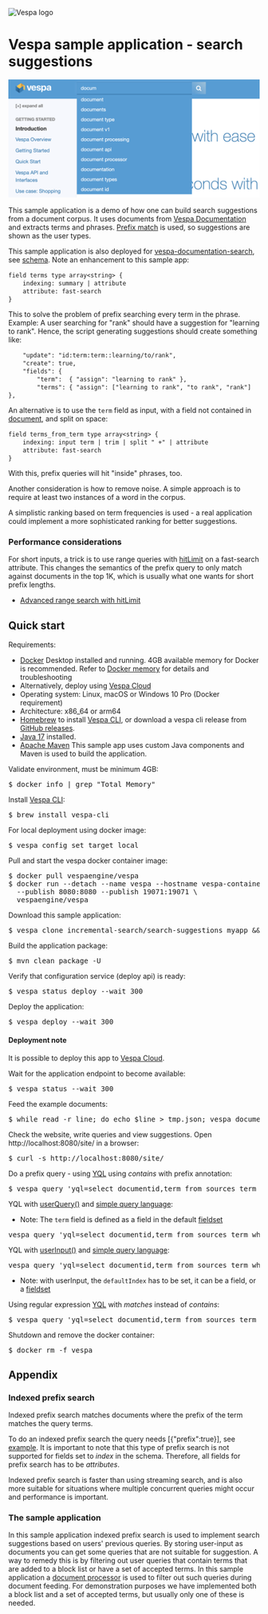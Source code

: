 <!-- Copyright Yahoo. Licensed under the terms of the Apache 2.0 license. See LICENSE in the project root. -->

![Vespa logo](https://vespa.ai/assets/vespa-logo-color.png)

# Vespa sample application - search suggestions

![search suggestion](img/suggestions.png)

This sample application is a demo of how one can build search suggestions from a document corpus.
It uses documents from [Vespa Documentation](https://github.com/vespa-engine/documentation)
and extracts terms and phrases.
[Prefix match](https://docs.vespa.ai/en/text-matching.html#prefix-match) is used,
so suggestions are shown as the user types.

<!-- ToDo check this after deploying new suggestions script - we might need to kill this app and point to new code -->
This sample application is also deployed for [vespa-documentation-search](https://github.com/vespa-cloud/vespa-documentation-search),
see [schema](https://github.com/vespa-cloud/vespa-documentation-search/blob/main/src/main/application/schemas/term.sd).
Note an enhancement to this sample app:

    field terms type array<string> {
        indexing: summary | attribute
        attribute: fast-search
    }

This to solve the problem of prefix searching every term in the phrase.
Example: A user searching for "rank" should have a suggestion for "learning to rank".
Hence, the script generating suggestions should create something like:

        "update": "id:term:term::learning/to/rank",
        "create": true,
        "fields": {
            "term":  { "assign": "learning to rank" },
            "terms": { "assign": ["learning to rank", "to rank", "rank"] },

An alternative is to use the `term` field as input, with a field not contained in [document](https://docs.vespa.ai/en/reference/schema-reference.html#document), and split on space:

    field terms_from_term type array<string> {
        indexing: input term | trim | split " +" | attribute
        attribute: fast-search
    }

With this, prefix queries will hit "inside" phrases, too.

Another consideration is how to remove noise.
A simple approach is to require at least two instances of a word in the corpus.

A simplistic ranking based on term frequencies is used -
a real application could implement a more sophisticated ranking for better suggestions.

### Performance considerations
For short inputs, a trick is to use range queries with 
[hitLimit](https://docs.vespa.ai/en/reference/query-language-reference.html#hitlimit) on a fast-search attribute. 
This changes the semantics of the prefix query to only match against documents in the top 1K,
which is usually what one wants for short prefix lengths.
* [Advanced range search with hitLimit](https://docs.vespa.ai/en/performance/practical-search-performance-guide.html#advanced-range-search-with-hitlimit)

## Quick start
Requirements:
* [Docker](https://www.docker.com/) Desktop installed and running. 4GB available memory for Docker is recommended.
  Refer to [Docker memory](https://docs.vespa.ai/en/operations/docker-containers.html#memory)
  for details and troubleshooting
* Alternatively, deploy using [Vespa Cloud](#deployment-note)
* Operating system: Linux, macOS or Windows 10 Pro (Docker requirement)
* Architecture: x86_64 or arm64 
* [Homebrew](https://brew.sh/) to install [Vespa CLI](https://docs.vespa.ai/en/vespa-cli.html), or download
  a vespa cli release from [GitHub releases](https://github.com/vespa-engine/vespa/releases).
* [Java 17](https://openjdk.org/projects/jdk/17/) installed.
* [Apache Maven](https://maven.apache.org/install.html) This sample app uses custom Java components and Maven is used
  to build the application.

Validate environment, must be minimum 4GB:
<pre>
$ docker info | grep "Total Memory"
</pre>

Install [Vespa CLI](https://docs.vespa.ai/en/vespa-cli.html):
<pre>
$ brew install vespa-cli
</pre>

For local deployment using docker image:
<pre data-test="exec">
$ vespa config set target local
</pre>

Pull and start the vespa docker container image:
<pre data-test="exec">
$ docker pull vespaengine/vespa
$ docker run --detach --name vespa --hostname vespa-container \
  --publish 8080:8080 --publish 19071:19071 \
  vespaengine/vespa
</pre>

Download this sample application:
<pre data-test="exec">
$ vespa clone incremental-search/search-suggestions myapp && cd myapp
</pre>

Build the application package:
<pre data-test="exec" data-test-expect="BUILD SUCCESS" data-test-timeout="300">
$ mvn clean package -U
</pre>

Verify that configuration service (deploy api) is ready:
<pre data-test="exec">
$ vespa status deploy --wait 300
</pre>

Deploy the application:
<pre data-test="exec" data-test-assert-contains="Success">
$ vespa deploy --wait 300
</pre>

#### Deployment note
It is possible to deploy this app to
[Vespa Cloud](https://cloud.vespa.ai/en/getting-started-java#deploy-sample-applications-java).

Wait for the application endpoint to become available:
<pre data-test="exec">
$ vespa status --wait 300
</pre>

Feed the example documents:
<!-- ToDo rewrite to using vespa feed -->
<pre data-test="exec">
$ while read -r line; do echo $line > tmp.json; vespa document tmp.json; done < example_feed.jsonl
</pre>

Check the website, write queries and view suggestions.
Open http://localhost:8080/site/ in a browser:
<pre data-test="exec" data-test-assert-contains="search suggestions">
$ curl -s http://localhost:8080/site/
</pre>


Do a prefix query -
using [YQL](https://docs.vespa.ai/en/query-language.html) using *contains* with prefix annotation:
<pre data-test="exec" data-test-assert-contains="id:term:term::streaming">
$ vespa query 'yql=select documentid,term from sources term where term contains ([{"prefix":true}]"stre");'
</pre>

YQL with [userQuery()](https://docs.vespa.ai/en/reference/query-language-reference.html#userquery) and
[simple query language](https://docs.vespa.ai/en/reference/simple-query-language-reference.html):
* Note: The `term` field is defined as a field in the default [fieldset](https://docs.vespa.ai/en/schemas.html#fieldset)
<pre data-test="exec" data-test-assert-contains="id:term:term::streaming">
vespa query 'yql=select documentid,term from sources term where userQuery()' 'query=str*'
</pre>

YQL with [userInput()](https://docs.vespa.ai/en/reference/query-language-reference.html#userinput) and
[simple query language](https://docs.vespa.ai/en/reference/simple-query-language-reference.html):
<pre data-test="exec" data-test-assert-contains="id:term:term::streaming">
vespa query 'yql=select documentid,term from sources term where ([{"defaultIndex":"default"}]userInput(@query))' 'query=str*'
</pre>
* Note: with userInput, the `defaultIndex` has to be set, it can be a field, or a [fieldset](https://docs.vespa.ai/en/schemas.html#fieldset)

Using regular expression [YQL](https://docs.vespa.ai/en/query-language.html) with *matches* instead of *contains*:
<pre data-test="exec" data-test-assert-contains="id:term:term::streaming">
$ vespa query 'yql=select documentid,term from sources term where term matches "stre"'
</pre>

Shutdown and remove the docker container:
<pre data-test="after">
$ docker rm -f vespa
</pre>


## Appendix 

### Indexed prefix search

Indexed prefix search matches documents where the prefix of the term matches the query terms.

To do an indexed prefix search the query needs \[{"prefix":true}],
see [example](https://docs.vespa.ai/en/reference/schema-reference#match).
It is important to note that this type of prefix search is not supported for fields set to _index_ in the schema. 
Therefore, all fields for prefix search has to be _attributes_.

Indexed prefix search is faster than using streaming search,
and is also more suitable for situations where multiple concurrent queries might occur and performance is important.


### The sample application

In this sample application indexed prefix search is used to implement search suggestions
based on users' previous queries.
By storing user-input as documents you can get some queries that are not suitable for suggestion.
A way to remedy this is by filtering out user queries that contain terms that are added to a block list
or have a set of accepted terms.
In this sample application a [document processor](https://docs.vespa.ai/en/document-processing.html)
is used to filter out such queries during document feeding.
For demonstration purposes we have implemented both a block list and a set of accepted terms,
but usually only one of these is needed.
